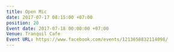 ```yaml
---
title: Open Mic
date: 2017-07-17 08:15:00 +07:00
position: 20
Event date: 2017-07-18 00:00:00 +07:00
Venue: Tranquil Cafe
Event URL: https://www.facebook.com/events/1213658832114098/
---
```


